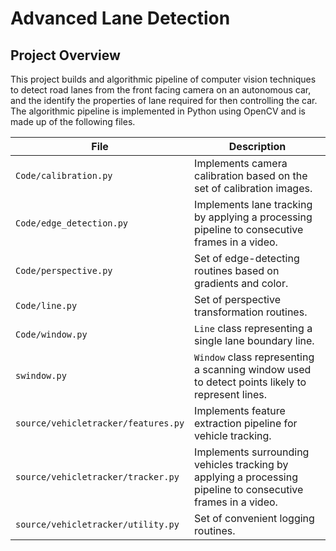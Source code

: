 # Advanced Lane Detection

## Project Overview

This project builds and algorithmic pipeline of computer vision techniques to detect road lanes from the front facing camera on an autonomous car, and the identify the properties of lane required for then controlling the car. The algorithmic pipeline is implemented in Python using OpenCV and is made up of the following files.

| File                                | Description                                                                        |
| ----------------------------------- | ---------------------------------------------------------------------------------- |
| `Code/calibration.py`      | Implements camera calibration based on the set of calibration images. |
| `Code/edge_detection.py`     | Implements lane tracking by applying a processing pipeline to consecutive frames in a video. |
| `Code/perspective.py`   | Set of edge-detecting routines based on gradients and color. |
| `Code/line.py` | Set of perspective transformation routines. |
| `Code/window.py`        | `Line` class representing a single lane boundary line. |
| `swindow.py`      | `Window` class representing a scanning window used to detect points likely to represent lines. |
| `source/vehicletracker/features.py` | Implements feature extraction pipeline for vehicle tracking. |
| `source/vehicletracker/tracker.py`  | Implements surrounding vehicles tracking by applying a processing pipeline to consecutive frames in a video. |
| `source/vehicletracker/utility.py`  | Set of convenient logging routines. |

<!--stackedit_data:
eyJoaXN0b3J5IjpbLTE1MDA2ODg4MTldfQ==
-->
